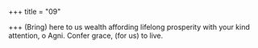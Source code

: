 +++
title = "09"

+++
(Bring) here to us wealth affording lifelong prosperity with your kind  attention, o Agni.
Confer grace, (for us) to live.